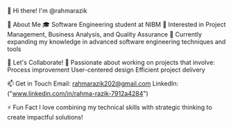 👋 Hi there! I'm @rahmarazik

 👀 About Me
🎓 Software Engineering student at NIBM
💼 Interested in Project Management, Business Analysis, and Quality Assurance
🌱 Currently expanding my knowledge in advanced software engineering techniques and tools

💞 Let's Collaborate!
🚀 Passionate about working on projects that involve:
                    Process improvement
                    User-centered design
                    Efficient project delivery

📫 Get in Touch
Email: rahmarazik202@gmail.com
LinkedIn: ("www.linkedin.com/in/rahma-razik-7912a4284")


⚡ Fun Fact
I love combining my technical skills with strategic thinking to create impactful solutions!
